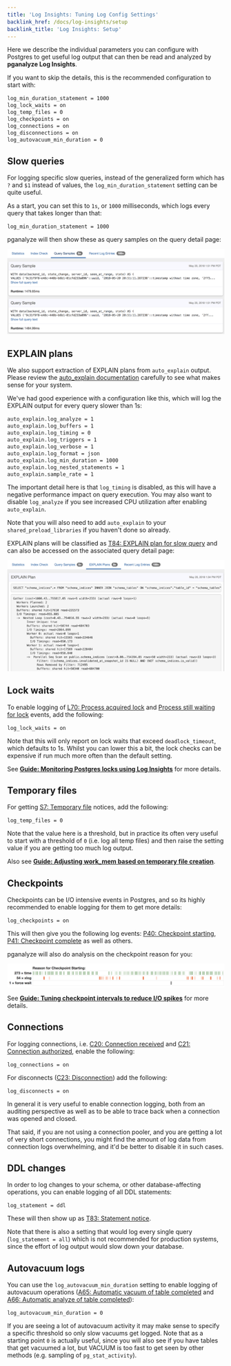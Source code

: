 ```yaml
---
title: 'Log Insights: Tuning Log Config Settings'
backlink_href: /docs/log-insights/setup
backlink_title: 'Log Insights: Setup'
---
```


Here we describe the individual parameters you can configure with Postgres to
get useful log output that can then be read and analyzed by **pganalyze Log Insights**.

If you want to skip the details, this is the recommended configuration to start
with:

```
log_min_duration_statement = 1000
log_lock_waits = on
log_temp_files = 0
log_checkpoints = on
log_connections = on
log_disconnections = on
log_autovacuum_min_duration = 0
```

## Slow queries

For logging specific slow queries, instead of the generalized form which has `?`
and `$1` instead of values, the `log_min_duration_statement` setting can be quite
useful.

As a start, you can set this to `1s`, or `1000` milliseconds, which logs every query
that takes longer than that:

```
log_min_duration_statement = 1000
```

pganalyze will then show these as query samples on the query detail page:

![](query_samples.png)

## EXPLAIN plans

We also support extraction of EXPLAIN plans from `auto_explain` output. Please
review the [auto_explain documentation](https://www.postgresql.org/docs/current/static/auto-explain.html)
carefully to see what makes sense for your system.

We've had good experience with a configuration like this, which will log the
EXPLAIN output for every query slower than 1s:

```
auto_explain.log_analyze = 1
auto_explain.log_buffers = 1
auto_explain.log_timing = 0
auto_explain.log_triggers = 1
auto_explain.log_verbose = 1
auto_explain.log_format = json
auto_explain.log_min_duration = 1000
auto_explain.log_nested_statements = 1
auto_explain.sample_rate = 1
```

The important detail here is that `log_timing` is disabled, as this will have a
negative performance impact on query execution. You may also want to disable
`log_analyze` if you see increased CPU utilization after enabling `auto_explain`.

Note that you will also need to add `auto_explain` to your `shared_preload_libraries`
if you haven't done so already.

EXPLAIN plans will be classified as [T84: EXPLAIN plan for slow query](/docs/log-insights/statements/T84)
and can also be accessed on the associated query detail page:

![](query_details_explain_plan.png)

## Lock waits

To enable logging of [L70: Process acquired lock](/docs/log-insights/locks/L70)
and [Process still waiting for lock](/docs/log-insights/locks/L71) events, add
the following:

```
log_lock_waits = on
```

Note that this will only report on lock waits that exceed `deadlock_timeout`,
which defaults to 1s. Whilst you can lower this a bit, the lock checks can be
expensive if run much more often than the default setting.

See **[Guide: Monitoring Postgres locks using Log Insights](/docs/guides/monitoring-postgres-locks-using-log-insights)** for more details.

## Temporary files

For getting [S7: Temporary file](/docs/log-insights/server/S7) notices, add the following:

```
log_temp_files = 0
```

Note that the value here is a threshold, but in practice its often very useful
to start with a threshold of `0` (i.e. log all temp files) and then raise the
setting value if you are getting too much log output.

Also see **[Guide: Adjusting work_mem based on temporary file creation](/docs/guides/adjusting-work-mem)**.

## Checkpoints

Checkpoints can be I/O intensive events in Postgres, and so its highly recommended
to enable logging for them to get more details:

```
log_checkpoints = on
```

This will then give you the following log events: [P40: Checkpoint starting](/docs/log-insights/checkpoints/P40), [P41: Checkpoint complete](/docs/log-insights/checkpoints/P41) as well as others.

pganalyze will also do analysis on the checkpoint reason for you:

![](checkpoint_analysis.png)

See **[Guide: Tuning checkpoint intervals to reduce I/O spikes](/docs/guides/tuning-checkpoint-intervals)** for more details.

## Connections

For logging connections, i.e. [C20: Connection received](/docs/log-insights/connections/C20) and [C21: Connection authorized](/docs/log-insights/connections/C21), enable the following:

```
log_connections = on
```

For disconnects ([C23: Disconnection](/docs/log-insights/connections/C23)) add the following:

```
log_disconnects = on
```

In general it is very useful to enable connection logging, both from an auditing perspective
as well as to be able to trace back when a connection was opened and closed.

That said, if you are not using a connection pooler, and you are getting a lot of
very short connections, you might find the amount of log data from connection logs
overwhelming, and it'd be better to disable it in such cases.

## DDL changes

In order to log changes to your schema, or other database-affecting operations,
you can enable logging of all DDL statements:

```
log_statement = ddl
```

These will then show up as [T83: Statement notice](/docs/log-insights/statements/T83).

Note that there is also a setting that would log every single query (`log_statement = all`)
which is not recommended for production systems, since the effort of log output
would slow down your database.

## Autovacuum logs

You can use the `log_autovacuum_min_duration` setting to enable logging of autovacuum
operations ([A65: Automatic vacuum of table completed](/docs/log-insights/autovacuum/A65) and
[A66: Automatic analyze of table completed](/docs/log-insights/autovacuum/A66)):

```
log_autovacuum_min_duration = 0
```

If you are seeing a lot of autovacuum activity it may make sense to specify a specific
threshold so only slow vacuums get logged. Note that as a starting point `0` is actually
useful, since you will also see if you have tables that get vacuumed a lot, but VACUUM
is too fast to get seen by other methods (e.g. sampling of `pg_stat_activity`).
